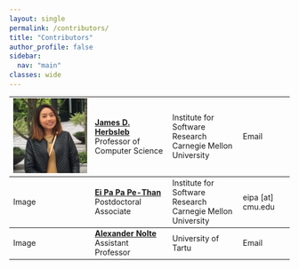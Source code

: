 ```yaml
---
layout: single
permalink: /contributors/
title: "Contributors"
author_profile: false
sidebar:
  nav: "main"
classes: wide
---
```


<table style="width: 100%;">
<tr style="border-top: thin solid; align:top">
  <td><img src="/images/eipa.jpg" alt="Ei Pa Pa Pe-Than"></td>
  <td><a href="https://herbsleb.org/"><strong>James D. Herbsleb</strong></a><br>Professor of Computer Science</td>
  <td>Institute for Software Research<br>Carnegie Mellon University</td>
  <td>Email</td>
</tr>
<tr style="border-top: thin solid; align:top">
  <td>Image</td>
  <td><a href="https://eipapa.github.io/"><strong>Ei Pa Pa Pe-Than</strong></a><br>Postdoctoral Associate</td>
  <td>Institute for Software Research<br>Carnegie Mellon University</td>
  <td>eipa [at] cmu.edu</td>
</tr>
<tr style="border-top: thin solid; align:top">
  <td>Image</td>
  <td><a href="www.anolte.com"><strong>Alexander Nolte</strong></a><br>Assistant Professor</td>
  <td>University of Tartu</td>
  <td>Email</td>
</tr>
<!-- <tr style="border-top: thin solid; align:top">
  <td>Image</td>
  <td><a href=""><strong>Anna Fillippova</strong></a><br>Senior Data Scientist</td>
  <td>GitHub</td>
  <td>Email</td>
</tr>
<tr style="border-top: thin solid; align:top">
  <td>Image</td>
  <td><a href=""><strong>Christian Bird</strong></a><br></td>
  <td>Microsoft Research</td>
  <td>Email</td>
</tr>
<tr style="border-top: thin solid; align:top">
  <td>Image</td>
  <td><a href=""><strong>Steve Scallen</strong></a><br></td>
  <td>Microsoft Garage</td>
  <td>Email</td>
</tr>
<tr style="border-top: thin solid; align:top">
  <td>Image</td>
  <td><a href=""><strong>Eric Trainer</strong></a><br></td>
  <td></td>
  <td>Email</td>
</tr>
<tr style="border-top: thin solid; align:top">
  <td>Image</td>
  <td><a href=""><strong></strong></a><br></td>
  <td></td>
  <td>Email</td>
</tr> -->
</table>
